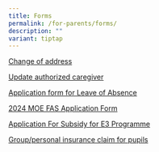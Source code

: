 ```yaml
---
title: Forms
permalink: /for-parents/forms/
description: ""
variant: tiptap
---
```

<p><a href="/files/Update%20of%20student%20address.pdf" rel="noopener noreferrer nofollow" target="_blank">Change of address</a>
</p>
<p><a href="/files/Request%20form%20for%20authorised%20caregiver.pdf" rel="noopener noreferrer nofollow" target="_blank">Update authorized caregiver</a>
</p>
<p><a href="https://form.gov.sg/688b31598de690ac55023391" rel="noopener noreferrer nofollow" target="_blank">Application form for Leave of Absence</a>
</p>
<p><a href="/files/2024%20moe%20fas%20application%20form.pdf" rel="noopener noreferrer nofollow" target="_blank">2024 MOE FAS Application Form</a>
</p>
<p><a href="/files/application%20for%20subsidy%20for%20e3%20programme%202024.pdf" rel="noopener noreferrer nofollow" target="_blank">Application For Subsidy for E3 Programme</a>
</p>
<p><a href="/files/Product_Fact_Sheet__Year_2024_May__Revised.pdf" rel="noopener noreferrer nofollow" target="_blank">Group/personal insurance claim for pupils</a>
</p>